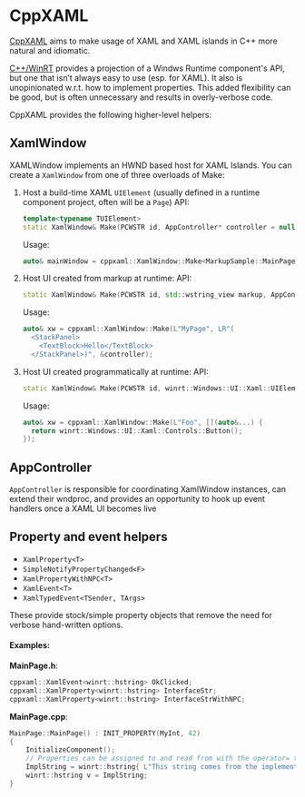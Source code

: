 # CppXAML

[CppXAML](https://github.com/asklar/xaml-islands) aims to make usage of XAML and XAML islands in C++ more natural and idiomatic.

[C++/WinRT](https://docs.microsoft.com/windows/uwp/cpp-and-winrt-apis/) provides a projection of a Windws Runtime component's API, but one that isn’t always easy to use (esp. for XAML). It also is unopinionated w.r.t. how to implement properties. This added flexibility can be good, but is often unnecessary and results in overly-verbose code.

CppXAML provides the following higher-level helpers:

## XamlWindow

XAMLWindow implements an HWND based host for XAML Islands. You can create a `XamlWindow` from one of three overloads of Make:

1. Host a build-time XAML `UIElement` (usually defined in a runtime component project, often will be a `Page`)
    API:
    ```cpp
    template<typename TUIElement>
    static XamlWindow& Make(PCWSTR id, AppController* controller = nullptr);
    ```
    Usage:
    ```cpp
    auto& mainWindow = cppxaml::XamlWindow::Make<MarkupSample::MainPage>(L"MarkupSample", &controller);
    ```
2. Host UI created from markup at runtime:
   API:
   ```cpp
   static XamlWindow& Make(PCWSTR id, std::wstring_view markup, AppController* c = nullptr)
   ```
   Usage:
   ```cpp
   auto& xw = cppxaml::XamlWindow::Make(L"MyPage", LR"(
     <StackPanel>
       <TextBlock>Hello</TextBlock>
     </StackPanel>)", &controller);
   ```
3. Host UI created programmatically at runtime:
   API:
   ```cpp
   static XamlWindow& Make(PCWSTR id, winrt::Windows::UI::Xaml::UIElement(*getUI)(const XamlWindow&), AppController* c = nullptr);
   ```
   Usage:
   ```cpp
   auto& xw = cppxaml::XamlWindow::Make(L"Foo", [](auto&...) { 
     return winrt::Windows::UI::Xaml::Controls::Button(); 
   });
   ```

## AppController
`AppController` is responsible for coordinating XamlWindow instances, can extend their wndproc, and provides an opportunity to hook up event handlers once a XAML UI becomes live

## Property and event helpers

- `XamlProperty<T>`
- `SimpleNotifyPropertyChanged<F>`
- `XamlPropertyWithNPC<T>`
- `XamlEvent<T>`
- `XamlTypedEvent<TSender, TArgs>`

These provide stock/simple property objects that remove the need for verbose hand-written options. 

#### Examples:
**MainPage.h**:
```cpp
cppxaml::XamlEvent<winrt::hstring> OkClicked;
cppxaml::XamlProperty<winrt::hstring> InterfaceStr;
cppxaml::XamlProperty<winrt::hstring> InterfaceStrWithNPC;
```

**MainPage.cpp**:
```cpp
MainPage::MainPage() : INIT_PROPERTY(MyInt, 42)
{
    InitializeComponent();
    // Properties can be assigned to and read from with the operator= too!
    ImplString = winrt::hstring{ L"This string comes from the implementation" };
    winrt::hstring v = ImplString;
}
```

